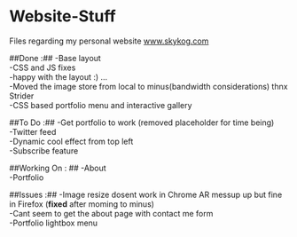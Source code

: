 Website-Stuff
=============

Files regarding my personal website www.skykog.com

##Done :##
-Base layout <br>
-CSS and JS fixes <br> 
-happy with the layout :) ...<br>
-Moved the image store from local to minus(bandwidth considerations) thnx Strider<br>
-CSS based portfolio menu and interactive gallery<br>


##To Do :##
-Get portfolio to work (removed placeholder for time being)<br>
-Twitter feed <br>
-Dynamic cool effect from top left<br>
-Subscribe feature


##Working On : ##
-About<br>
-Portfolio<br>


##Issues :##
-Image resize dosent work in Chrome AR messup up but fine in Firefox (<strong>fixed</strong> after moming to minus)<br>
-Cant seem to get the about page with contact me form<br>
-Portfolio lightbox menu<br>

